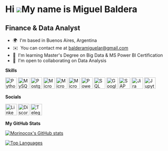 Hi ![](https://user-images.githubusercontent.com/18350557/176309783-0785949b-9127-417c-8b55-ab5a4333674e.gif)My name is Miguel Baldera
======================================================================================================================================

Finance & Data Analyst
----------------------

*   🌍  I'm based in Buenos Aires, Argentina
*   ✉️  You can contact me at [balderamiguelar@gmail.com](mailto:balderamiguelar@gmail.com)
*   🧠  I'm learning Master's Degree on Big Data & MS Power BI Certification
*   🤝  I'm open to collaborating on Data Analysis 

 <b>Skills</b><p align="left">
                                <a href="https://www.python.org/" target="_blank" rel="noreferrer"><img src="https://raw.githubusercontent.com/danielcranney/readme-generator/main/public/icons/skills/python-colored.svg" width="36" height="36" alt="Python" /></a>
                                <a href="https://www.mysql.com/" target="_blank" rel="noreferrer"><img src="https://raw.githubusercontent.com/danielcranney/readme-generator/main/public/icons/skills/mysql-colored.svg" width="36" height="36" alt="MySQL" /></a>
                                <a href="https://www.postgresql.org/" target="_blank" rel="noreferrer"><img src="https://raw.githubusercontent.com/danielcranney/readme-generator/main/public/icons/skills/postgresql-colored.svg" width="36" height="36" alt="PostgreSQL" /></a>
                                <a href="https://www.microsoft.com/es-ar/microsoft-365?rtc=1" target="_blank" rel="noreferrer"><img src="https://img.icons8.com/color/344/office-365.png" width="36" height="36" alt="Microsoft 365" /></a>
                                <a href="https://www.microsoft.com/en-us/microsoft-365/excel" target="_blank" rel="noreferrer"><img src="https://img.icons8.com/color/344/ms-excel.png" width="36" height="36" alt="Microsoft Excel" /></a>
                                <a href="https://www.microsoft.com/en-ww/microsoft-365/access" target="_blank" rel="noreferrer"><img src="https://img.icons8.com/fluency/344/microsoft-access-2019.png" width="36" height="36" alt="Microsoft Access" /></a>
                                <a href="https://powerbi.microsoft.com/en-au/" target="_blank" rel="noreferrer"><img src="https://img.icons8.com/color/344/power-bi.png" width="36" height="36" alt="Power BI" /></a>
                                <a href="https://www.microsoft.com/en-us/sql-server/sql-server-downloads" target="_blank" rel="noreferrer"><img src="https://img.icons8.com/external-wanicon-lineal-color-wanicon/344/external-sql-server-big-data-wanicon-lineal-color-wanicon.png" width="36" height="36" alt="SQL Server" /></a>
                                <a href="https://www.docs.google.com" target="_blank" rel="noreferrer"><img src="https://img.icons8.com/color/344/google-docs--v2.png" width="36" height="36" alt="Google Docs" /></a>
                                <a href="https://www.atlassian.com/software/jira" target="_blank" rel="noreferrer"><img src="https://img.icons8.com/color/344/sap.png" width="36" height="36" alt="SAP" /></a>
                                <a href="https://www.sap.com" target="_blank" rel="noreferrer"><img src="https://img.icons8.com/color/344/jira.png" width="36" height="36" alt="Jira" /></a>
                                <a href="https://jupyter.org/" target="_blank" rel="noreferrer"><img src="https://img.icons8.com/fluency/344/jupyter.png" width="36" height="36" alt="Jupyter Notebook" /></a>
                                
  
  <b>Socials</b>
  
 <a href="https://www.linkedin.com/in/miguel-baldera" target="_blank" rel="noreferrer"><img src="https://img.icons8.com/color/344/linkedin.png" width="36" height="36" alt="Linkedin" /></a>
 <a href="https://www.discord.com/users/mbaldera" target="_blank" rel="noreferrer"><img src="https://img.icons8.com/color/344/discord-logo.png" width="36" height="36" alt="Discord" /></a>
 <a href="https://t.me/morinocox" target="_blank" rel="noreferrer"><img src="https://img.icons8.com/fluency/344/telegram-app.png" width="36" height="36" alt="Telegram" /></a>
        
 <b>My GitHub Stats</b>

<a href="http://www.github.com/Morinocox"><img src="https://github-readme-stats.vercel.app/api?username=Morinocox&show_icons=true&hide=&count_private=true&title_color=0891b2&text_color=ffffff&icon_color=0891b2&bg_color=1c1917&hide_border=true&show_icons=true" alt="Morinocox's GitHub stats" /></a>

<a href="https://github.com/Morinocox" align="left"><img src="https://github-readme-stats.vercel.app/api/top-langs/?username=Morinocox&langs_count=10&title_color=0891b2&text_color=ffffff&icon_color=0891b2&bg_color=1c1917&hide_border=true&locale=en&custom_title=Top%20%Languages" alt="Top Languages" /></a> 
                  
